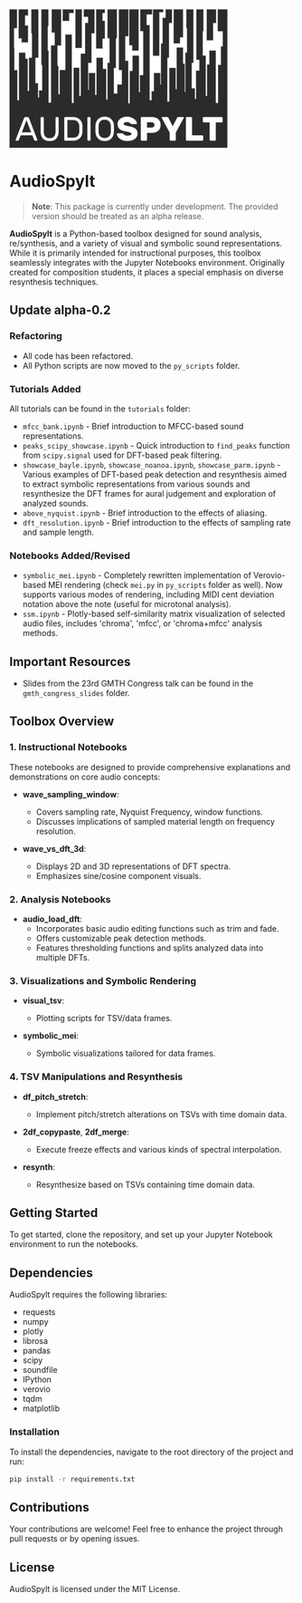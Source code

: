 
![AudioSpylt Logo](./logo.png)

# AudioSpylt

> **Note**: This package is currently under development. The provided version should be treated as an alpha release.

**AudioSpylt** is a Python-based toolbox designed for sound analysis, re/synthesis, and a variety of visual and symbolic sound representations. While it is primarily intended for instructional purposes, this toolbox seamlessly integrates with the Jupyter Notebooks environment. Originally created for composition students, it places a special emphasis on diverse resynthesis techniques.

## Update alpha-0.2

### Refactoring

- All code has been refactored.
- All Python scripts are now moved to the `py_scripts` folder.

### Tutorials Added

All tutorials can be found in the `tutorials` folder:

- `mfcc_bank.ipynb` - Brief introduction to MFCC-based sound representations.
- `peaks_scipy_showcase.ipynb` - Quick introduction to `find_peaks` function from `scipy.signal` used for DFT-based peak filtering.
- `showcase_bayle.ipynb`, `showcase_noanoa.ipynb`, `showcase_parm.ipynb` - Various examples of DFT-based peak detection and resynthesis aimed to extract symbolic representations from various sounds and resynthesize the DFT frames for aural judgement and exploration of analyzed sounds.
- `above_nyquist.ipynb` - Brief introduction to the effects of aliasing.
- `dft_resolution.ipynb` - Brief introduction to the effects of sampling rate and sample length.

### Notebooks Added/Revised

- `symbolic_mei.ipynb` - Completely rewritten implementation of Verovio-based MEI rendering (check `mei.py` in `py_scripts` folder as well). Now supports various modes of rendering, including MIDI cent deviation notation above the note (useful for microtonal analysis).
- `ssm.ipynb` - Plotly-based self-similarity matrix visualization of selected audio files, includes 'chroma', 'mfcc', or 'chroma+mfcc' analysis methods.

## Important Resources

- Slides from the 23rd GMTH Congress talk can be found in the `gmth_congress_slides` folder.

## Toolbox Overview

### 1. **Instructional Notebooks**

These notebooks are designed to provide comprehensive explanations and demonstrations on core audio concepts:

- **wave_sampling_window**: 
  - Covers sampling rate, Nyquist Frequency, window functions.
  - Discusses implications of sampled material length on frequency resolution.

- **wave_vs_dft_3d**: 
  - Displays 2D and 3D representations of DFT spectra.
  - Emphasizes sine/cosine component visuals.

### 2. **Analysis Notebooks**

- **audio_load_dft**:
  - Incorporates basic audio editing functions such as trim and fade.
  - Offers customizable peak detection methods.
  - Features thresholding functions and splits analyzed data into multiple DFTs.

### 3. **Visualizations and Symbolic Rendering**

- **visual_tsv**:
  - Plotting scripts for TSV/data frames.

- **symbolic_mei**:
  - Symbolic visualizations tailored for data frames.

### 4. **TSV Manipulations and Resynthesis**

- **df_pitch_stretch**:
  - Implement pitch/stretch alterations on TSVs with time domain data.

- **2df_copypaste**, **2df_merge**:
  - Execute freeze effects and various kinds of spectral interpolation.

- **resynth**:
  - Resynthesize based on TSVs containing time domain data.

## Getting Started

To get started, clone the repository, and set up your Jupyter Notebook environment to run the notebooks.

## Dependencies

AudioSpylt requires the following libraries:

- requests
- numpy
- plotly
- librosa
- pandas
- scipy
- soundfile
- IPython
- verovio
- tqdm
- matplotlib

### Installation

To install the dependencies, navigate to the root directory of the project and run:

```bash
pip install -r requirements.txt
```

## Contributions

Your contributions are welcome! Feel free to enhance the project through pull requests or by opening issues.

## License

AudioSpylt is licensed under the MIT License.
